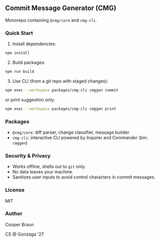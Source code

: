 ## Commit Message Generator (CMG)

Monorepo containing `@cmg/core` and `cmg-cli`.

### Quick Start

1. Install dependencies:

```bash
npm install
```

2. Build packages:

```bash
npm run build
```

3. Use CLI (from a git repo with staged changes):

```bash
npm exec --workspace packages/cmg-cli cmggen commit
```

or print suggestion only:

```bash
npm exec --workspace packages/cmg-cli cmggen print
```

### Packages

- `@cmg/core`: diff parser, change classifier, message builder
- `cmg-cli`: interactive CLI powered by Inquirer and Commander (bin: `cmggen`)

### Security & Privacy

- Works offline, shells out to `git` only.
- No data leaves your machine.
- Sanitizes user inputs to avoid control characters in commit messages.

### License

MIT

### Author

Cooper Braun

CS @ Gonzaga '27